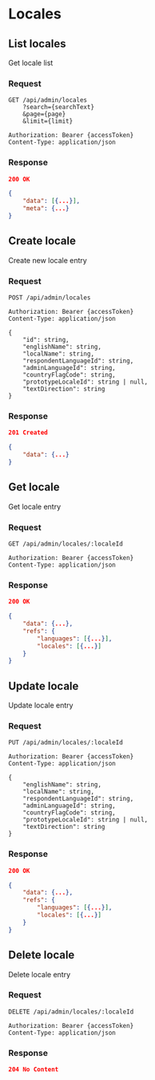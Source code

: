 # Locales

## List locales

Get locale list

### Request

```http
GET /api/admin/locales
    ?search={searchText}
    &page={page}
    &limit={limit}

Authorization: Bearer {accessToken}
Content-Type: application/json
```

### Response

```json
200 OK

{
    "data": [{...}],
    "meta": {...}
}
```

## Create locale

Create new locale entry

### Request

```http
POST /api/admin/locales

Authorization: Bearer {accessToken}
Content-Type: application/json

{
    "id": string,
    "englishName": string,
    "localName": string,
    "respondentLanguageId": string,
    "adminLanguageId": string,
    "countryFlagCode": string,
    "prototypeLocaleId": string | null,
    "textDirection": string
}
```

### Response

```json
201 Created

{
    "data": {...}
}
```

## Get locale

Get locale entry

### Request

```http
GET /api/admin/locales/:localeId

Authorization: Bearer {accessToken}
Content-Type: application/json
```

### Response

```json
200 OK

{
    "data": {...},
    "refs": {
        "languages": [{...}],
        "locales": [{...}]
    }
}
```

## Update locale

Update locale entry

### Request

```http
PUT /api/admin/locales/:localeId

Authorization: Bearer {accessToken}
Content-Type: application/json

{
    "englishName": string,
    "localName": string,
    "respondentLanguageId": string,
    "adminLanguageId": string,
    "countryFlagCode": string,
    "prototypeLocaleId": string | null,
    "textDirection": string
}
```

### Response

```json
200 OK

{
    "data": {...},
    "refs": {
        "languages": [{...}],
        "locales": [{...}]
    }
}
```

## Delete locale

Delete locale entry

### Request

```http
DELETE /api/admin/locales/:localeId

Authorization: Bearer {accessToken}
Content-Type: application/json
```

### Response

```json
204 No Content
```
